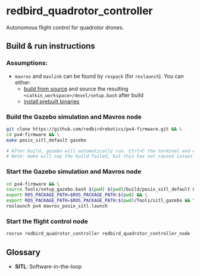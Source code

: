 # redbird_quadrotor_controller
Autonomous flight control for quadrotor drones.

## Build & run instructions
### Assumptions:
+ `mavros` and `mavlink` can be found by `rospack` (for `roslaunch`). You can either:
  + [build from source](https://github.com/mavlink/mavros/blob/master/mavros/README.md#source-installation) and source the resulting `<catkin_workspace>/devel/setup.bash` after build
  + [install prebuilt binaries](https://github.com/mavlink/mavros/blob/master/mavros/README.md#binary-installation-deb)

### Build the Gazebo simulation and Mavros node
```sh
git clone https://github.com/redbirdrobotics/px4-firmware.git && \
cd px4-firmware && \
make posix_sitl_default gazebo

# After build, gazebo will automatically run. Ctrl+C the terminal and wait for shutdown
# Note: make will say the build failed, but this has not caused issues this far. Probably ok to ignore.
```

### Start the Gazebo simulation and Mavros node
```sh
cd px4-firmware && \
source Tools/setup_gazebo.bash $(pwd) $(pwd)/build/posix_sitl_default && \
export ROS_PACKAGE_PATH=$ROS_PACKAGE_PATH:$(pwd) && \
export ROS_PACKAGE_PATH=$ROS_PACKAGE_PATH:$(pwd)/Tools/sitl_gazebo && \
roslaunch px4 mavros_posix_sitl.launch
```

### Start the flight control node
```sh
rosrun redbird_quadrotor_controller redbird_quadrotor_controller_node
```


## Glossary
+ **SITL**: Software-in-the-loop
